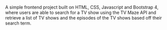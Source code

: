 A simple frontend project built on HTML, CSS, Javascript and Bootstrap 4, where users are able to search for a TV show using the TV Maze API and retrieve a list of TV shows and the episodes of the TV shows based off their search term.